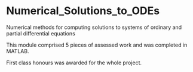 # Numerical_Solutions_to_ODEs

Numerical methods for computing solutions to systems of ordinary and partial differential equations

This module comprised 5 pieces of assessed work and was completed in MATLAB.

First class honours was awarded for the whole project.
